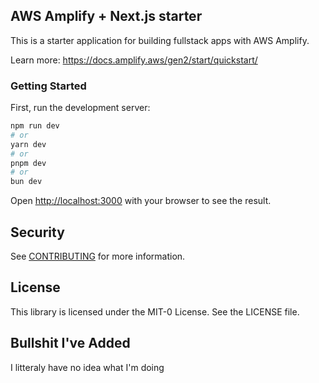 ## AWS Amplify + Next.js starter

This is a starter application for building fullstack apps with AWS Amplify. 

Learn more: https://docs.amplify.aws/gen2/start/quickstart/ 

### Getting Started

First, run the development server:

```bash
npm run dev
# or
yarn dev
# or
pnpm dev
# or
bun dev
```

Open [http://localhost:3000](http://localhost:3000) with your browser to see the result.

## Security

See [CONTRIBUTING](CONTRIBUTING.md#security-issue-notifications) for more information.

## License

This library is licensed under the MIT-0 License. See the LICENSE file.

## Bullshit I've Added

I litteraly have no idea what I'm doing


